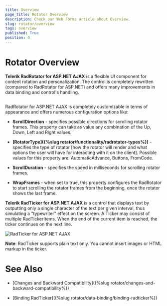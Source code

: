 ```yaml
---
title: Overview
page_title: Rotator Overview
description: Check our Web Forms article about Overview.
slug: rotator/overview
tags: overview
published: True
position: 0
---
```


# Rotator Overview

**Telerik RadRotator for ASP.NET AJAX** is a flexible UI component for content rotation and personalization. The control is completely rewritten (compared to RadRotator for ASP.NET) and offers many improvements in data binding and control's handling.

##

RadRotator for ASP.NET AJAX is completely customizable in terms of appearance and offers numerous configuration options like:

* **ScrollDirection** - specifies possible directions for scrolling rotator frames. This property can take as value any combination of the Up, Down, Left and Right values.

* **[RotatorType]({%slug rotator/functionality/radrotator-types%})** - specifies the type of rotator [how the rotator will render and what options the user will have for interacting with it on the client]. Possible values for this property are: AutomaticAdvance, Buttons, FromCode.

* **ScrollDuration** - specifies the speed in milliseconds for scrolling rotator frames.

* **WrapFrames** - when set to true, this property configures the RadRotator to start scrolling the rotator frames from the beginning, once the rotator shows the last frame.

**Telerik RadTicker for ASP.NET AJAX** is a control that displays text by outputting only a single character of the text per given interval, thus simulating a "typewriter" effect on the screen. A Ticker may consist of multiple RadTickerItems. When the end of the current item is reached, the ticker continues on the next line.

![RadTicker for ASP.NET AJAX](images/rotator-ticker_overview.png)

**Note**: RadTicker supports plain text only. You cannot insert images or HTML markup in the ticker.

# See Also

 * [Changes and Backward Compatibility]({%slug rotator/changes-and-backward-compatibility%})

 * [Binding RadTicker]({%slug rotator/data-binding/binding-radticker%})
